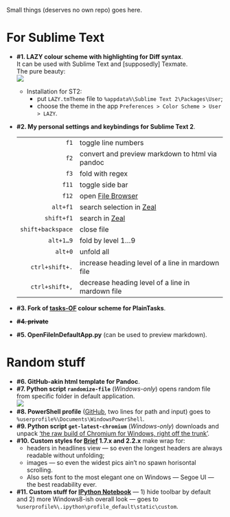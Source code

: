 Small things (deserves no own repo) goes here.

# For Sublime Text
- **\#1. LAZY colour scheme with highlighting for Diff syntax**.  
    It can be used with Sublime Text and [supposedly] Texmate.  
    The pure beauty:  
    [![](http://storage7.static.itmages.ru/i/13/0608/h_1370707407_2730244_fb28f528b6.png)](http://storage7.static.itmages.ru/i/13/0608/h_1370707407_2730244_fb28f528b6.png)
    - Installation for ST2:
        - put `LAZY.tmTheme` file to `%appdata%\Sublime Text 2\Packages\User`;
        - choose the theme in the app `Preferences > Color Scheme > User > LAZY`.
- **\#2. My personal settings and keybindings for Sublime Text 2**.

    | | |
    | ---: | --- |
    | `f1` | toggle line numbers |
    | `f2` | convert and preview markdown to html via pandoc |
    | `f3` | fold with regex |
    | `f11` | toggle side bar |
    | `f12` | open [File Browser](https://sublime.wbond.net/packages/FileBrowser) |
    | `alt+f1` | search selection in [Zeal](http://zealdocs.org/) |
    | `shift+f1` | search in [Zeal](http://zealdocs.org/) |
    | `shift+backspace` | close file |
    | `alt+1…9` | fold by level 1…9 |
    | `alt+0` | unfold all |
    | `ctrl+shift+.` | increase heading level of a line in mardown file |
    | `ctrl+shift+,` | decrease heading level of a line in mardown file |

- **\#3. Fork of [tasks-OF](https://github.com/poritsky/PlainTasksOF) colour scheme for PlainTasks**.
- **~~\#4. private~~**
- **\#5. OpenFileInDefaultApp.py** (can be used to preview markdown).

# Random stuff
- **\#6. GitHub-akin html template for Pandoc**.
- **\#7. Python script `randomize-file`** (_Windows-only_) opens random file from specific folder in default application.  
    [![](http://storage7.static.itmages.com/i/13/1020/h_1382288778_9465968_6ccfac0d37.png)](http://storage7.static.itmages.com/i/13/1020/h_1382288778_9465968_6ccfac0d37.png)
- **\#8. PowerShell profile** ([GitHub](http://windows.github.com/), two lines for path and input) goes to `%userprofile%\Documents\WindowsPowerShell`.
- **\#9. Python script `get-latest-chromium`** (_Windows-only_) downloads and unpack [‘the raw build of Chromium for Windows, right off the trunk’](https://download-chromium.appspot.com/).
- **\#10. Custom styles for [Brief](http://brief.mozdev.org/) 1.7.x and 2.2.x** make wrap for:
    - headers in headlines view — so even the longest headers are always readable without unfolding;
    - images — so even the widest pics ain’t no spawn horisontal scrolling.
    - Also sets font to the most elegant one on Windows — Segoe UI — the best readability ever.
- **\#11. Custom stuff for [IPython Notebook](http://ipython.org/notebook.html)** — 1) hide toolbar by default and 2) more Windows8-ish overall look — goes to `%userprofile%\.ipython\profile_default\static\custom`.
